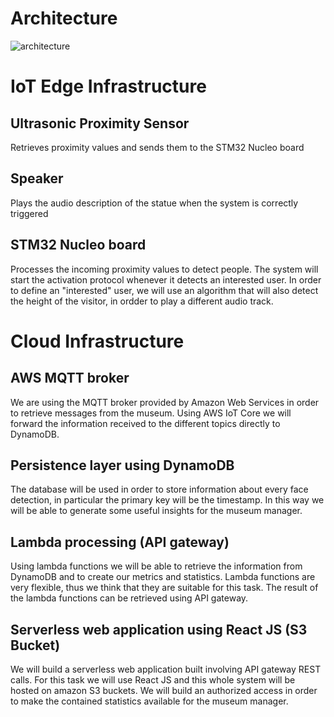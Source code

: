 # Architecture

![architecture](https://github.com/g185/SmartMuseum/blob/master/assets/architecture_2.png)

# IoT Edge Infrastructure
## Ultrasonic Proximity Sensor
Retrieves proximity values and sends them to the STM32 Nucleo board

## Speaker
Plays the audio description of the statue when the system is correctly triggered

## STM32 Nucleo board
Processes the incoming proximity values to detect people. The system will start the activation protocol whenever it detects an interested user. In order to define an "interested" user, we will use an algorithm that will also detect the height of the visitor, in ordder to play a different audio track.

# Cloud Infrastructure
## AWS MQTT broker
We are using the MQTT broker provided by Amazon Web Services in order to retrieve messages from the museum. Using AWS IoT Core we will forward the information received to the different topics directly to DynamoDB.

## Persistence layer using DynamoDB
The database will be used in order to store information about every face detection, in particular the primary key will be the timestamp. In this way we will be able to generate some useful insights for the museum manager.

## Lambda processing (API gateway)
Using lambda functions we will be able to retrieve the information from DynamoDB and to create our metrics and statistics. Lambda functions are very flexible, thus we think that they are suitable for this task. The result of the lambda functions can be retrieved using API gateway.

## Serverless web application using React JS (S3 Bucket)
We will build a serverless web application built involving API gateway REST calls. For this task we will use React JS and this whole system will be hosted on amazon S3 buckets.
We will build an authorized access in order to make the contained statistics available for the museum manager.
